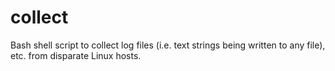 # collect
Bash shell script to collect log files (i.e. text strings being written to any file), etc. from disparate Linux hosts.
